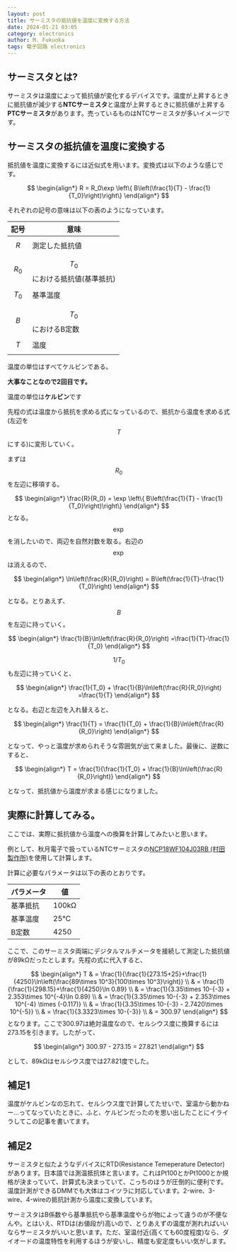 ```yaml
---
layout: post
title: サーミスタの抵抗値を温度に変換する方法
date: 2024-01-21 03:05
category: electronics
author: M. Fukuoka
tags: 電子回路 electronics 
---
```


## サーミスタとは?

サーミスタは温度によって抵抗値が変化するデバイスです。温度が上昇するときに抵抗値が減少する**NTCサーミスタ**と温度が上昇するときに抵抗値が上昇する**PTCサーミスタ**があります。売っているものはNTCサーミスタが多いイメージです。

## サーミスタの抵抗値を温度に変換する

抵抗値を温度に変換するには近似式を用います。変換式は以下のような感じです。

$$
\begin{align*}
R = R_0\exp \left\{ B\left(\frac{1}{T} - \frac{1}{T_0}\right)\right\}
\end{align*}
$$

それぞれの記号の意味は以下の表のようになっています。

| 記号    | 意味                 |
| ----- | ------------------ |
| $$R$$     | 測定した抵抗値            |
| $$R_0$$ | $$T_0$$における抵抗値(基準抵抗) |
| $$T_0$$ | 基準温度               |
| $$B$$   | $$T_0$$におけるB定数       |
| $$T$$   | 温度                   |

温度の単位はすべてケルビンである。

**大事なことなので2回目です。**

温度の単位は**ケルビン**です

先程の式は温度から抵抗を求める式になっているので、抵抗から温度を求める式(左辺を$$T$$にする)に変形していく。

まずは$$R_0$$を左辺に移項する。

$$
\begin{align*}
\frac{R}{R_0} = \exp \left\{ B\left(\frac{1}{T} - \frac{1}{T_0}\right)\right\}
\end{align*}
$$
となる。$$\exp$$を消したいので、両辺を自然対数を取る。右辺の$$\exp$$は消えるので、

$$
\begin{align*}
\ln\left(\frac{R}{R_0}\right) = B\left(\frac{1}{T}-\frac{1}{T_0}\right)
\end{align*}
$$

となる。とりあえず、$$B$$を左辺に持っていく。

$$
\begin{align*}
\frac{1}{B}\ln\left(\frac{R}{R_0}\right) =\frac{1}{T}-\frac{1}{T_0}
\end{align*}
$$

$$1/T_0$$も左辺に持っていくと、

$$
\begin{align*}
\frac{1}{T_0} + \frac{1}{B}\ln\left(\frac{R}{R_0}\right) =\frac{1}{T}
\end{align*}
$$

となる。右辺と左辺を入れ替えると、

$$
\begin{align*}
\frac{1}{T} = \frac{1}{T_0} + \frac{1}{B}\ln\left(\frac{R}{R_0}\right) 
\end{align*}
$$

となって、やっと温度が求められそうな雰囲気が出て来ました。最後に、逆数にすると、

$$
\begin{align*}
T = \frac{1}{\frac{1}{T_0} + \frac{1}{B}\ln\left(\frac{R}{R_0}\right)}
\end{align*}
$$

となって、抵抗値から温度が求まる感じになりました。

## 実際に計算してみる。

ここでは、実際に抵抗値から温度への換算を計算してみたいと思います。

例として、秋月電子で扱っているNTCサーミスタの[NCP18WF104J03RB (村田製作所)](https://akizukidenshi.com/catalog/g/g105268/)を使用して計算します。

計算に必要なパラメータは以下の表のとおりです。

| パラメータ | 値     |
| ----- | ----- |
| 基準抵抗  | 100kΩ |
| 基準温度  | 25℃   |
| B定数   | 4250  |

ここで、このサーミスタ両端にデジタルマルチメータを接続して測定した抵抗値が89kΩだったとします。先程の式に代入すると、

$$
\begin{align*}
T  & = \frac{1}{\frac{1}{273.15+25}+\frac{1}{4250}\ln\left(\frac{89\times 10^3}{100\times 10^3}\right)} \\
 & = \frac{1}{\frac{1}{298.15}+\frac{1}{4250}\ln 0.89} \\
 & = \frac{1}{3.35\times 10-{-3} + 2.353\times 10^{-4}\ln 0.89} \\
 & = \frac{1}{3.35\times 10-{-3} + 2.353\times 10^{-4} \times (-0.117)} \\
 & = \frac{1}{3.35\times 10-{-3} - 2.7420\times 10^{-5}} \\
 & = \frac{1}{3.3323\times 10-{-3}} \\
 & = 300.97
\end{align*}
$$
となります。ここで300.97は絶対温度なので、セルシウス度に換算するには273.15を引きます。したがって、

$$
\begin{align*}
300.97 - 273.15 = 27.821
\end{align*}
$$

として、89kΩはセルシウス度では27.821度でした。

## 補足1

温度がケルビンなの忘れて、セルシウス度で計算してたせいで、室温から動かねー…ってなっていたときに、ふと、ケルビンだったのを思い出したことにイライラしてこの記事を書いてます。

## 補足2

サーミスタと似たようなデバイスにRTD(Resistance Temeperature Detector)があります。日本語では測温抵抗体と言います。これはPt100とかPt1000とか規格が決まっていて、計算式も決まっていて、こっちのほうが圧倒的に便利です。温度計測ができるDMMでも大体はコイツラに対応しています。2-wire、3-wire、4-wireの抵抗計測から温度に変換しています。

サーミスタはB係数やら基準抵抗やら基準温度やらが物によって違うのが不便なんや。とはいえ、RTDは(お値段が)高いので、とりあえずの温度が測れればいいならサーミスタがいいと思います。ただ、室温付近(高くても60度程度)なら、ダイオードの温度特性を利用するほうが安いし、精度も安定度もいい気がします。
